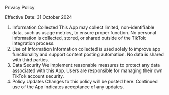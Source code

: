 Privacy Policy

Effective Date: 31 October 2024
1. Information Collected
This App may collect limited, non-identifiable data, such as usage metrics, to ensure proper function. No personal information is collected, stored, or shared outside of the TikTok integration process.
2. Use of Information
Information collected is used solely to improve app functionality and support content posting automation. No data is shared with third parties.
3. Data Security
We implement reasonable measures to protect any data associated with this App. Users are responsible for managing their own TikTok account security.
4. Policy Updates
Changes to this policy will be posted here. Continued use of the App indicates acceptance of any updates.
